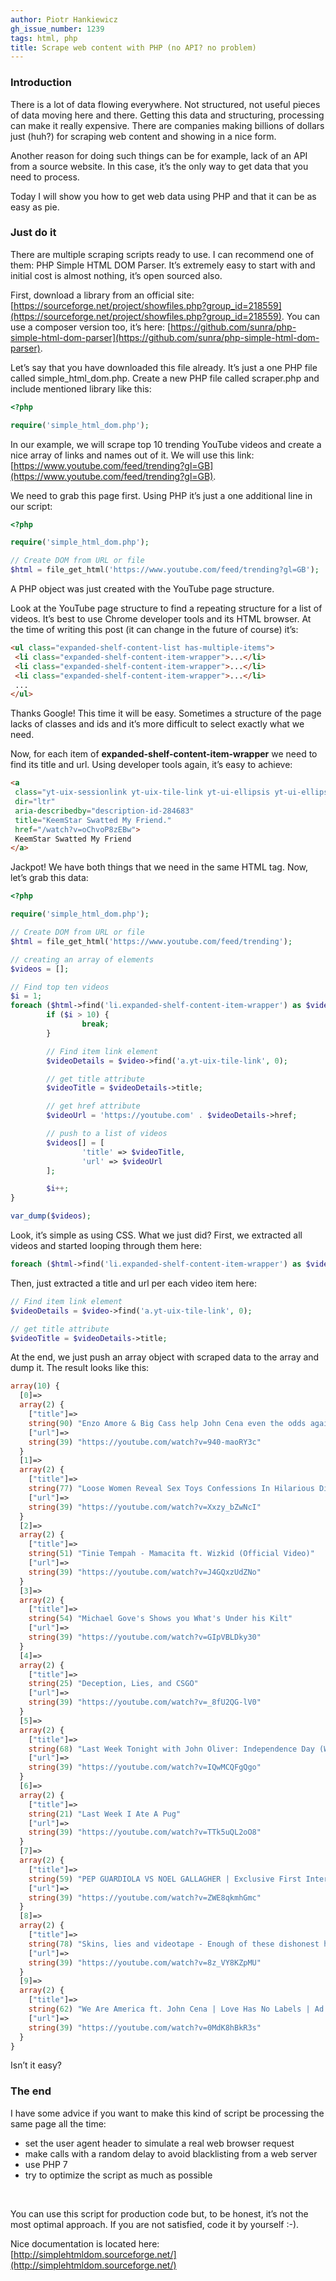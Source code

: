```yaml
---
author: Piotr Hankiewicz
gh_issue_number: 1239
tags: html, php
title: Scrape web content with PHP (no API? no problem)
---
```


### Introduction

There is a lot of data flowing everywhere. Not structured, not useful pieces of data moving here and there. Getting this data and structuring, processing can make it really expensive. There are companies making billions of dollars just (huh?) for scraping web content and showing in a nice form.

Another reason for doing such things can be for example, lack of an API from a source website. In this case, it’s the only way to get data that you need to process.

Today I will show you how to get web data using PHP and that it can be as easy as pie.

### Just do it

There are multiple scraping scripts ready to use. I can recommend one of them: PHP Simple HTML DOM Parser. It’s extremely easy to start with and initial cost is almost nothing, it’s open sourced also.

First, download a library from an official site: [https://sourceforge.net/project/showfiles.php?group_id=218559](https://sourceforge.net/project/showfiles.php?group_id=218559). You can use a composer version too, it’s here: [https://github.com/sunra/php-simple-html-dom-parser](https://github.com/sunra/php-simple-html-dom-parser).

Let’s say that you have downloaded this file already. It’s just a one PHP file called simple_html_dom.php. Create a new PHP file called scraper.php and include mentioned library like this:

```php
<?php

require('simple_html_dom.php');
```

In our example, we will scrape top 10 trending YouTube videos and create a nice array of links and names out of it. We will use this link: [https://www.youtube.com/feed/trending?gl=GB](https://www.youtube.com/feed/trending?gl=GB).

We need to grab this page first. Using PHP it’s just a one additional line in our script:

```php
<?php

require('simple_html_dom.php');

// Create DOM from URL or file
$html = file_get_html('https://www.youtube.com/feed/trending?gl=GB');
```

A PHP object was just created with the YouTube page structure.

Look at the YouTube page structure to find a repeating structure for a list of videos. It’s best to use Chrome developer tools and its HTML browser. At the time of writing this post (it can change in the future of course) it’s:

```html
<ul class="expanded-shelf-content-list has-multiple-items">
 <li class="expanded-shelf-content-item-wrapper">...</li>
 <li class="expanded-shelf-content-item-wrapper">...</li>
 <li class="expanded-shelf-content-item-wrapper">...</li>
 ...
</ul>
```

Thanks Google! This time it will be easy. Sometimes a structure of the page lacks of classes and ids and it’s more difficult to select exactly what we need.

Now, for each item of **expanded-shelf-content-item-wrapper** we need to find its title and url. Using developer tools again, it’s easy to achieve:

```html
<a
 class="yt-uix-sessionlink yt-uix-tile-link yt-ui-ellipsis yt-ui-ellipsis-2 spf-link "
 dir="ltr"
 aria-describedby="description-id-284683"
 title="KeemStar Swatted My Friend."
 href="/watch?v=oChvoP8zEBw">
 KeemStar Swatted My Friend
</a>
```

Jackpot! We have both things that we need in the same HTML tag. Now, let’s grab this data:

```php
<?php

require('simple_html_dom.php');

// Create DOM from URL or file
$html = file_get_html('https://www.youtube.com/feed/trending');

// creating an array of elements
$videos = [];

// Find top ten videos
$i = 1;
foreach ($html->find('li.expanded-shelf-content-item-wrapper') as $video) {
        if ($i > 10) {
                break;
        }

        // Find item link element
        $videoDetails = $video->find('a.yt-uix-tile-link', 0);

        // get title attribute
        $videoTitle = $videoDetails->title;

        // get href attribute
        $videoUrl = 'https://youtube.com' . $videoDetails->href;

        // push to a list of videos
        $videos[] = [
                'title' => $videoTitle,
                'url' => $videoUrl
        ];

        $i++;
}

var_dump($videos);
```

Look, it’s simple as using CSS. What we just did? First, we extracted all videos and started looping through them here:

```php
foreach ($html->find('li.expanded-shelf-content-item-wrapper') as $video) {
```

Then, just extracted a title and url per each video item here:

```php
// Find item link element
$videoDetails = $video->find('a.yt-uix-tile-link', 0);

// get title attribute
$videoTitle = $videoDetails->title;
```

At the end, we just push an array object with scraped data to the array and dump it. The result looks like this:

```php
array(10) {
  [0]=>
  array(2) {
    ["title"]=>
    string(90) "Enzo Amore & Big Cass help John Cena even the odds against The Club: Raw, July 4, 2016"
    ["url"]=>
    string(39) "https://youtube.com/watch?v=940-maoRY3c"
  }
  [1]=>
  array(2) {
    ["title"]=>
    string(77) "Loose Women Reveal Sex Toys Confessions In Hilarious Discussion | Loose Women"
    ["url"]=>
    string(39) "https://youtube.com/watch?v=Xxzy_bZwNcI"
  }
  [2]=>
  array(2) {
    ["title"]=>
    string(51) "Tinie Tempah - Mamacita ft. Wizkid (Official Video)"
    ["url"]=>
    string(39) "https://youtube.com/watch?v=J4GQxzUdZNo"
  }
  [3]=>
  array(2) {
    ["title"]=>
    string(54) "Michael Gove's Shows you What's Under his Kilt"
    ["url"]=>
    string(39) "https://youtube.com/watch?v=GIpVBLDky30"
  }
  [4]=>
  array(2) {
    ["title"]=>
    string(25) "Deception, Lies, and CSGO"
    ["url"]=>
    string(39) "https://youtube.com/watch?v=_8fU2QG-lV0"
  }
  [5]=>
  array(2) {
    ["title"]=>
    string(68) "Last Week Tonight with John Oliver: Independence Day (Web Exclusive)"
    ["url"]=>
    string(39) "https://youtube.com/watch?v=IQwMCQFgQgo"
  }
  [6]=>
  array(2) {
    ["title"]=>
    string(21) "Last Week I Ate A Pug"
    ["url"]=>
    string(39) "https://youtube.com/watch?v=TTk5uQL2oO8"
  }
  [7]=>
  array(2) {
    ["title"]=>
    string(59) "PEP GUARDIOLA VS NOEL GALLAGHER | Exclusive First Interview"
    ["url"]=>
    string(39) "https://youtube.com/watch?v=ZWE8qkmhGmc"
  }
  [8]=>
  array(2) {
    ["title"]=>
    string(78) "Skins, lies and videotape - Enough of these dishonest hacks. [strong language]"
    ["url"]=>
    string(39) "https://youtube.com/watch?v=8z_VY8KZpMU"
  }
  [9]=>
  array(2) {
    ["title"]=>
    string(62) "We Are America ft. John Cena | Love Has No Labels | Ad Council"
    ["url"]=>
    string(39) "https://youtube.com/watch?v=0MdK8hBkR3s"
  }
}
```

Isn’t it easy?

### The end

I have some advice if you want to make this kind of script be processing the same page all the time:

- set the user agent header to simulate a real web browser request
- make calls with a random delay to avoid blacklisting from a web server
- use PHP 7
- try to optimize the script as much as possible

<br/>

You can use this script for production code but, to be honest, it’s not the most optimal approach. If you are not satisfied, code it by yourself :-).

Nice documentation is located here: [http://simplehtmldom.sourceforge.net/](http://simplehtmldom.sourceforge.net/)


